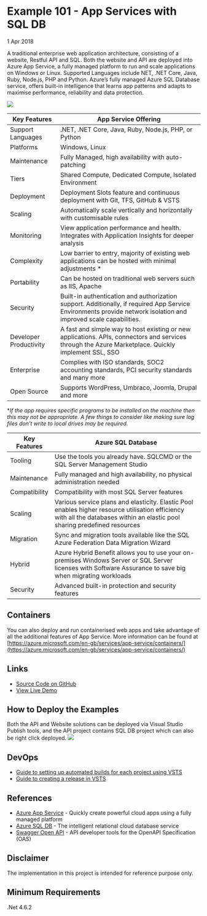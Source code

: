 # Example 101 - App Services with SQL DB
1 Apr 2018

A traditional enterprise web application architecture, consisting of a website, Restful API and SQL. Both the website and API are deployed into Azure App Service, a fully managed platform to run and scale applications on Windows or Linux. Supported Languages include NET, .NET Core, Java, Ruby, Node.js, PHP and Python. Azure’s fully managed Azure SQL Database service, offers built-in intelligence that learns app patterns and adapts to maximise performance, reliability and data protection.

![](http://www.azurelists.com/images/architecture101.png)


Key Features | App Service Offering	
-- | --	
Support Languages | .NET, .NET Core, Java, Ruby, Node.js, PHP, or Python	
Platforms |	Windows, Linux
Maintenance | Fully Managed, high availability with auto-patching	
Tiers |	Shared Compute, Dedicated Compute, Isolated Environment	
Deployment |	Deployment Slots feature and continuous deployment with Git, TFS, GitHub & VSTS		
Scaling |	Automatically scale vertically and horizontally with customisable rules
Monitoring | View application performance and health. Integrates with Application Insights for deeper analysis
Complexity | Low barrier to entry, majority of existing web applications can be hosted with minimal adjustments * 
Portability | Can be hosted on traditional web servers such as IIS, Apache	
Security | Built-in authentication and authorization support. Additionally, if required App Service Environments provide network isolation and improved scale capabilities.
Developer Productivity | A fast and simple way to host existing or new applications. APIs, connectors and services through the Azure Marketplace. Quickly implement SSL, SSO
Enterprise | Complies with ISO standards, SOC2 accounting standards, PCI security standards and many more
Open Source | Supports WordPress, Umbraco, Joomla, Drupal and more


**If the app requires specific programs to be installed on the machine then this may not be appropriate. A few things to consider like making sure log files don’t write to local drives may be required.*

Key Features | Azure SQL Database
-- | --	
Tooling | Use the tools you already have. SQLCMD or the SQL Server Management Studio
Maintenance | Fully managed and high availability, no physical administration needed
Compatibility | Compatibility with most SQL Server features 
Scaling | Various service plans and elasticity. Elastic Pool enables higher resource utilisation efficiency with all the databases within an elastic pool sharing predefined resources 
Migration | Sync and migration tools available like the SQL Azure Federation Data Migration Wizard
Hybrid | Azure Hybrid Benefit allows you to use your on-premises Windows Server or SQL Server licenses with Software Assurance to save big when migrating workloads
Security | Advanced built-in protection and security features


## Containers				
You can also deploy and run containerised web apps and take advantage of all the additional features of App Service. More information can be found at [https://azure.microsoft.com/en-gb/services/app-service/containers/](https://azure.microsoft.com/en-gb/services/app-service/containers/)	

## Links

*   [Source Code on GitHub](https://github.com/AzureDemos/AzureLists/tree/master/101-AppServicesWithSQLDB/)
*   [View Live Demo](http://demo.azurelists.com)

## How to Deploy the Examples

Both the API and Website solutions can be deployed via Visual Studio Publish tools, and the API project contains SQL DB project which can also be right click deployed.
![](http://www.azurelists.com/images/deploySQLDB.png)

## DevOps
*   [Guide to setting up automated builds for each project using VSTS](https://docs.microsoft.com/en-us/vsts/build-release/apps/aspnet/build-aspnet-4?view=vsts&tabs=vsts)
*   [Guide to creating a release in VSTS](https://docs.microsoft.com/en-us/vsts/build-release/apps/cd/deploy-webdeploy-webapps?view=vsts)

## References

*   [Azure App Service](https://azure.microsoft.com/en-gb/services/app-service/) - Quickly create powerful cloud apps using a fully managed platform
*   [Azure SQL DB](https://azure.microsoft.com/en-gb/services/sql-database/) - The intelligent relational cloud database service
*   [Swagger Open API](https://swagger.io/) - API developer tools for the OpenAPI Specification (OAS)

## Disclaimer
The implementation in this project is intended for reference purpose only.

## Minimum Requirements
.Net 4.6.2

